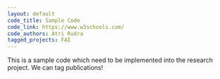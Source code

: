 ```yaml
---
layout: default
code_title: Sample Code
code_link: https://www.w3schools.com/
code_authors: Atri Rudra
tagged_projects: FAI
---
```

This is a sample code which need to be implemented into the research project. We can tag publications!
